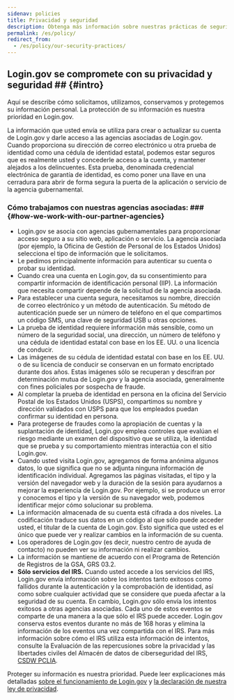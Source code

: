 ```yaml
---
sidenav: policies
title: Privacidad y seguridad
description: Obtenga más información sobre nuestras prácticas de seguridad y privacidad
permalink: /es/policy/
redirect_from:
  - /es/policy/our-security-practices/
---
```

## Login.gov se compromete con su privacidad y seguridad ## {#intro}

Aquí se describe cómo solicitamos, utilizamos, conservamos y protegemos su información personal. La protección de su información es nuestra prioridad en Login.gov.

La información que usted envía se utiliza para crear o actualizar su cuenta de Login.gov y darle acceso a las agencias asociadas de Login.gov. Cuando proporciona su dirección de correo electrónico u otra prueba de identidad como una cédula de identidad estatal, podemos estar seguros que es realmente usted y concederle acceso a la cuenta, y mantener alejados a los delincuentes. Esta prueba, denominada credencial electrónica de garantía de identidad, es como poner una llave en una cerradura para abrir de forma segura la puerta de la aplicación o servicio de la agencia gubernamental.

###  Cómo trabajamos con nuestras agencias asociadas: ### {#how-we-work-with-our-partner-agencies}

* Login.gov se asocia con agencias gubernamentales para proporcionar acceso seguro a su sitio web, aplicación o servicio. La agencia asociada (por ejemplo, la Oficina de Gestión de Personal de los Estados Unidos) selecciona el tipo de información que le solicitamos.
* Le pedimos principalmente información para autenticar su cuenta o probar su identidad.
* Cuando crea una cuenta en Login.gov, da su consentimiento para compartir información de identificación personal (IIP). La información que necesita compartir depende de la solicitud de la agencia asociada.
* Para establecer una cuenta segura, necesitamos su nombre, dirección de correo electrónico y un método de autenticación. Su método de autenticación puede ser un número de teléfono en el que compartimos un código SMS, una clave de seguridad USB u otras opciones.
* La prueba de identidad requiere información más sensible, como un número de la seguridad social, una dirección, un número de teléfono y una cédula de identidad estatal con base en los EE. UU. o una licencia de conducir.
* Las imágenes de su cédula de identidad estatal con base en los EE. UU. o de su licencia de conducir se conservan en un formato encriptado durante dos años. Estas imágenes sólo se recuperan y descifran por determinación mutua de Login.gov y la agencia asociada, generalmente con fines policiales por sospecha de fraude.
* Al completar la prueba de identidad en persona en la oficina del Servicio Postal de los Estados Unidos (USPS), compartimos su nombre y dirección validados con USPS para que los empleados puedan confirmar su identidad en persona.
* Para protegerse de fraudes como la apropiación de cuentas y la suplantación de identidad, Login.gov emplea controles que evalúan el riesgo mediante un examen del dispositivo que se utiliza, la identidad que se prueba y su comportamiento mientras interactúa con el sitio Login.gov.
* Cuando usted visita Login.gov, agregamos de forma anónima algunos datos, lo que significa que no se adjunta ninguna información de identificación individual. Agregamos las páginas visitadas, el tipo y la versión del navegador web y la duración de la sesión para ayudarnos a mejorar la experiencia de Login.gov. Por ejemplo, si se produce un error y conocemos el tipo y la versión de su navegador web, podemos identificar mejor cómo solucionar su problema.
* La información almacenada de su cuenta está cifrada a dos niveles. La codificación traduce sus datos en un código al que sólo puede acceder usted, el titular de la cuenta de Login.gov. Esto significa que usted es el único que puede ver y realizar cambios en la información de su cuenta.
* Los operadores de Login.gov (es decir, nuestro centro de ayuda de contacto) no pueden ver su información ni realizar cambios.
* La información se mantiene de acuerdo con el Programa de Retención de Registros de la GSA, GRS 03.2.
* **Sólo servicios del IRS.** Cuando usted accede a los servicios del IRS, Login.gov envía información sobre los intentos tanto exitosos como fallidos durante la autenticación y la comprobación de identidad, así como sobre cualquier actividad que se considere que pueda afectar a la seguridad de su cuenta. En cambio, Login.gov sólo envía los intentos exitosos a otras agencias asociadas. Cada uno de estos eventos se comparte de una manera a la que sólo el IRS puede acceder. Login.gov conserva estos eventos durante no más de 168 horas y elimina la información de los eventos una vez compartida con el IRS. Para más información sobre cómo el IRS utiliza esta información de intentos, consulte la Evaluación de las repercusiones sobre la privacidad y las libertades civiles del Almacén de datos de ciberseguridad del IRS, [CSDW PCLIA](https://www.irs.gov/pub/irs-pia/csdw-pia.pdf).

Proteger su información es nuestra prioridad. Puede leer explicaciones más detalladas [sobre el funcionamiento de Login.gov](/es/policy/how-does-it-work/) y [la declaración de nuestra ley de privacidad](/es/policy/our-privacy-act-statement/).
